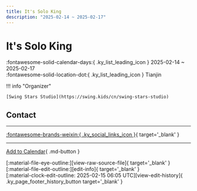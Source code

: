 ```yaml
---
title: It's Solo King
description: "2025-02-14 ~ 2025-02-17"
---
```


# It's Solo King 

:fontawesome-solid-calendar-days:{ .ky_list_leading_icon } 2025-02-14 ~ 2025-02-17  
:fontawesome-solid-location-dot:{ .ky_list_leading_icon } Tianjin  

!!! info "Organizer"

    [Swing Stars Studio](https://swing.kids/cn/swing-stars-studio)  

## Contact


---

 [:fontawesome-brands-weixin:{ .ky_social_links_icon }](https://mp.weixin.qq.com/s/IXtcuwFMHbx3Sgt6Rz9xLg?forceh5=1){ target='_blank' }

---

[Add to Calendar](https://swing.news/ics/en/2025/cn/its-solo-king-2025.ics){ .md-button }

<div class="ky_page_footer" markdown>
<div class="ky_page_footer_trailing" markdown="span">
[:material-file-eye-outline:][view-raw-source-file]{ target='_blank' }
[:material-file-edit-outline:][edit-info]{ target='_blank' }
</div>
<div class="ky_page_footer_leading" markdown="span">
[:material-clock-edit-outline: 2025-02-15 06:05 UTC][view-edit-history]{ .ky_page_footer_history_button target='_blank' }
</div>
</div>

[view-raw-source-file]: https://github.com/swingdance/events/blob/main/2025/cn/its-solo-king-2025.json "View Raw Source File"
[edit-info]: https://github.com/swingdance/events/issues/new?assignees=&labels=update+event&projects=&template=03-update_entity.yml&title=%5B2025%2Fcn%5D%20It%27s%20Solo%20King&region=cn&year=2025&id=its-solo-king-2025&name=It%27s%20Solo%20King&org_id=swing-stars-studio "Edit Info"

[view-edit-history]: https://github.com/swingdance/events/commits/main/2025/cn/its-solo-king-2025.json "View Edit History"
